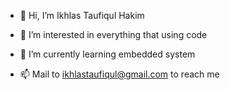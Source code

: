 - 👋 Hi, I’m Ikhlas Taufiqul Hakim
- 👀 I’m interested in everything that using code
- 🌱 I’m currently learning embedded system

- 📫 Mail to ikhlastaufiqul@gmail.com to reach me

<!---
ikhlasth/ikhlasth is a ✨ special ✨ repository because its `README.md` (this file) appears on your GitHub profile.
You can click the Preview link to take a look at your changes.
--->
